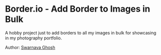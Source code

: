# Border.io - Add Border to Images in Bulk

A hobby project just to add borders to all my images in bulk for showcasing in my photography portfolio.

Author: [Swarnava Ghosh](https://www.linkedin.com/in/swarnava-ghosh/)
